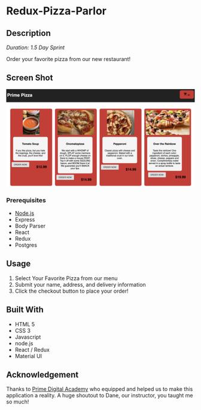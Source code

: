 # Redux-Pizza-Parlor

## Description

_Duration: 1.5 Day Sprint_

Order your favorite pizza from our new restaurant!

## Screen Shot
![Image of pizza menu with button to select, running total, and next button](./home_screen.png)

### Prerequisites

- [Node.js](https://nodejs.org/en/)
- Express
- Body Parser
- React
- Redux
- Postgres

## Usage

1. Select Your Favorite Pizza from our menu
2. Submit your name, address, and delivery information
3. Click the checkout button to place your order!

## Built With

- HTML 5
- CSS 3
- Javascript
- node.js
- React / Redux
- Material UI

## Acknowledgement
Thanks to [Prime Digital Academy](www.primeacademy.io) who equipped and helped us to make this application a reality. A huge shoutout to Dane, our instructor, you taught me so much!
